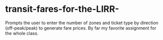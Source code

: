# transit-fares-for-the-LIRR-
Prompts the user to enter the number of zones and ticket type by direction (off-peak/peak) to generate fare prices. By far my favorite assignment for the whole class.
